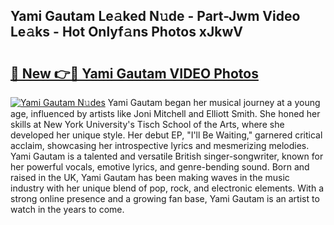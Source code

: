 ## Yami Gautam Le𝚊ked N𝚞de - Part-Jwm Video Le𝚊ks - Hot Onlyf𝚊ns Photos xJkwV

# <h2><a href="http://ab79473.deff.icu/?id=Yami+Gautam">🔗 New 👉🔴 Yami Gautam VIDEO Photos</a></h2>

[![Yami Gautam N𝚞des](https://i.imgur.com/rIISA9y.gif)](http://ab79473.deff.icu/?id=Yami+Gautam)
Yami Gautam began her musical journey at a young age, influenced by artists like Joni Mitchell and Elliott Smith. She honed her skills at New York University's Tisch School of the Arts, where she developed her unique style. Her debut EP, "I'll Be Waiting," garnered critical acclaim, showcasing her introspective lyrics and mesmerizing melodies. Yami Gautam is a talented and versatile British singer-songwriter, known for her powerful vocals, emotive lyrics, and genre-bending sound. Born and raised in the UK, Yami Gautam has been making waves in the music industry with her unique blend of pop, rock, and electronic elements. With a strong online presence and a growing fan base, Yami Gautam is an artist to watch in the years to come.
